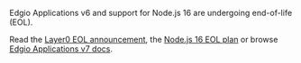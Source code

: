 Edgio Applications v6 and support for Node.js 16 are undergoing end-of-life (EOL).

Read the [Layer0 EOL announcement](https://edg.io/blogs/layer0-end-of-life-announcement/),
the [Node.js 16 EOL plan](/applications/v${version}/install_nodejs)
or browse [Edgio Applications v7 docs](/applications).
